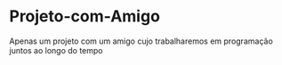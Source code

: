 # Projeto-com-Amigo
Apenas um projeto com um amigo cujo trabalharemos em programação juntos ao longo do tempo
